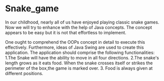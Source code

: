 # Snake_game
In our childhood, nearly all of us have enjoyed playing classic snake games. Now we will try to enhance with the help of Java concepts. The concept appears to be easy but it is not that effortless to implement.

One ought to comprehend the OOPs concept in detail to execute this effectively. Furthermore, ideas of Java Swing are used to create this application. The application should comprise the following functionalities: 
1.The Snake will have the ability to move in all four directions.
2.The snake's length grows as it eats food. When the snake crosses itself or strikes the perimeter of the box,the game is marked over.
3. Food is always given at different positions.
